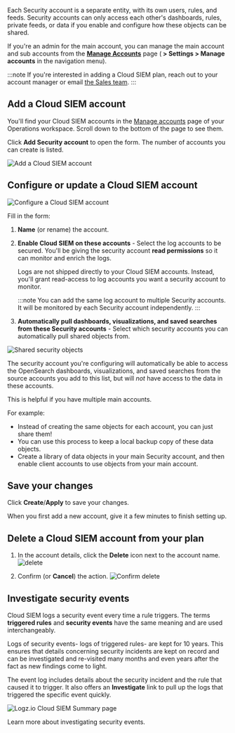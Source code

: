 Each Security account is a separate entity, with its own users, rules, and feeds.
Security accounts can only access each other's dashboards, rules, private feeds, or data if you enable and configure how these objects can be shared.

If you're an admin for the main account, you can manage the main account and sub accounts from the [**Manage Accounts**](https://app.logz.io/#/dashboard/settings/manage-accounts) page (**<i class="li li-gear"></i> > Settings > Manage accounts** in the navigation menu).

:::note
If you're interested in adding a Cloud SIEM plan, reach out to your account manager or email [the Sales team](mailto:sales@logz.io).
:::

## Add a Cloud SIEM account

You'll find your Cloud SIEM accounts
in the [Manage accounts](https://app.logz.io/#/dashboard/settings/manage-accounts) page
of your Operations workspace. Scroll down to the bottom of the page to see them.

Click **Add Security account** to open the form.
The number of accounts you can create is listed.

![Add a Cloud SIEM account](https://dytvr9ot2sszz.cloudfront.net/logz-docs/accounts/add-security-account11.png)


## Configure or update a Cloud SIEM account

![Configure a Cloud SIEM account](https://dytvr9ot2sszz.cloudfront.net/logz-docs/accounts/config-security-account.png)


Fill in the form:

1. **Name** (or rename) the account.
2. **Enable Cloud SIEM on these accounts** - Select the log accounts to be secured. You'll be giving the security account **read permissions** so it can monitor and enrich the logs.

    Logs are not shipped directly to your Cloud SIEM accounts. Instead, you'll grant read-access to log accounts you want a security account to monitor.

    :::note
    You can add the same log account to multiple Security accounts. It will be monitored by each   Security account independently.
    :::

3. **Automatically pull dashboards, visualizations, and saved searches from these Security accounts** - Select which security accounts you can automatically pull shared objects from. 

  ![Shared security objects](https://dytvr9ot2sszz.cloudfront.net/logz-docs/accounts/add_new-account.gif)

  The security account you're configuring will automatically be able to access the OpenSearch dashboards, visualizations, and saved searches from the source accounts you add to this list, but will *not* have access to the data in these accounts.  
  
  This is helpful if you have multiple main accounts. 
  
  For example: 

  + Instead of creating the same objects for each account, you can just share them! 
  + You can use this process to keep a local backup copy of these data objects. 
  + Create a library of data objects in your main Security account, and then enable client accounts to use objects from your main account.  

## Save your changes

Click **Create**/**Apply** to save your changes.

When you first add a new account, give it a few minutes to finish setting up.


## Delete a Cloud SIEM account from your plan 
 
1. In the account details, click the **Delete** icon next to the account name.
  ![delete](https://dytvr9ot2sszz.cloudfront.net/logz-docs/accounts/delete-SIEM.png)   

2. Confirm (or **Cancel**) the action. 
  ![Confirm delete](https://dytvr9ot2sszz.cloudfront.net/logz-docs/accounts/confirm-delete-siem-acct.png)


## Investigate security events

Cloud SIEM logs a security event every time a rule triggers. The terms **triggered rules** and **security events** have the same meaning and are used interchangeably.


Logs of security events- logs of triggered rules- are kept for 10 years. This ensures that details concerning security incidents are kept on record and can be investigated and re-visited many months and even years after the fact as new findings come to light.

The event log includes details about the security incident and the rule that caused it to trigger. It also offers an **Investigate** link to pull up the logs that triggered the specific event quickly.

![Logz.io Cloud SIEM Summary page](https://dytvr9ot2sszz.cloudfront.net/logz-docs/security-analytics/investigate-600px.png)

Learn more about investigating security events.




